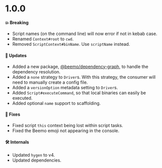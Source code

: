 # 1.0.0

#### 💥 Breaking

- Script names (on the command line) will now error if not in kebab case.
- Renamed `Context#root` to `cwd`.
- Removed `ScriptContext#binName`. Use `scriptName` instead.

#### 🚀 Updates

- Added a new package,
  [@beemo/dependency-graph](https://www.npmjs.com/package/@beemo/dependency-graph), to handle the
  dependency resolution.
- Added a `none` strategy to `Driver`s. With this strategy, the consumer will need to manually
  create a config file.
- Added a `versionOption` metadata setting to `Driver`s.
- Added `Script#executeCommand`, so that local binaries can easily be executed.
- Added optional `name` support to scaffolding.

#### 🐞 Fixes

- Fixed script `this` context being lost within script tasks.
- Fixed the Beemo emoji not appearing in the console.

#### 🛠 Internals

- Updated `hygen` to v4.
- Updated dependencies.
